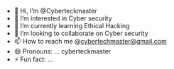 - 👋 Hi, I’m @Cyberteckmaster
- 👀 I’m interested in Cyber security 
- 🌱 I’m currently learning Ethical Hacking 
- 💞️ I’m looking to collaborate on Cyber security 
- 📫 How to reach me @cybertechmaster@gmail.com
- 😄 Pronouns: ... cyberteckmaster 
- ⚡ Fun fact: ...

<!---
Cyberteckmaster/Cyberteckmaster is a ✨ special ✨ repository because its `README.md` (this file) appears on your GitHub profile.
You can click the Preview link to take a look at your changes.
--->
